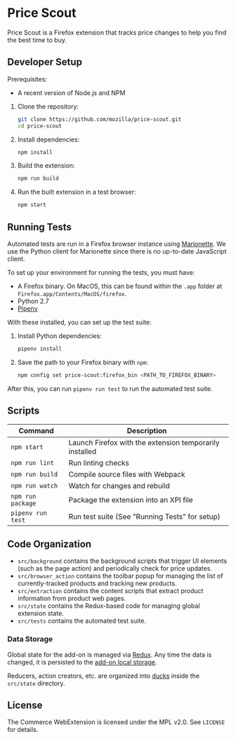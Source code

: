 # Price Scout

Price Scout is a Firefox extension that tracks price changes to help you find the best time to buy.

## Developer Setup

Prerequisites:

- A recent version of Node.js and NPM

1. Clone the repository:

   ```sh
   git clone https://github.com/mozilla/price-scout.git
   cd price-scout
   ```
2. Install dependencies:

   ```sh
   npm install
   ```
3. Build the extension:

   ```sh
   npm run build
   ```
4. Run the built extension in a test browser:

   ```sh
   npm start
   ```

## Running Tests

Automated tests are run in a Firefox browser instance using [Marionette][]. We use the Python client for Marionette since there is no up-to-date JavaScript client.

To set up your environment for running the tests, you must have:

- A Firefox binary. On MacOS, this can be found within the `.app` folder at  `Firefox.app/Contents/MacOS/firefox`.
- Python 2.7
- [Pipenv][]

With these installed, you can set up the test suite:

1. Install Python dependencies:

   ```sh
   pipenv install
   ```
2. Save the path to your Firefox binary with `npm`:

   ```sh
   npm config set price-scout:firefox_bin <PATH_TO_FIREFOX_BINARY>
   ```

After this, you can run `pipenv run test` to run the automated test suite.

[Marionette]: https://firefox-source-docs.mozilla.org/testing/marionette/marionette/index.html
[Pipenv]: https://docs.pipenv.org/

## Scripts

| Command | Description |
| --- | --- |
| `npm start` | Launch Firefox with the extension temporarily installed |
| `npm run lint` | Run linting checks |
| `npm run build` | Compile source files with Webpack |
| `npm run watch` | Watch for changes and rebuild |
| `npm run package` | Package the extension into an XPI file |
| `pipenv run test` | Run test suite (See "Running Tests" for setup) |

## Code Organization

- `src/background` contains the background scripts that trigger UI elements (such as the page action) and periodically check for price updates.
- `src/browser_action` contains the toolbar popup for managing the list of currently-tracked products and tracking new products.
- `src/extraction` contains the content scripts that extract product information from product web pages.
- `src/state` contains the Redux-based code for managing global extension state.
- `src/tests` contains the automated test suite.

### Data Storage

Global state for the add-on is managed via [Redux][]. Any time the data is changed, it is persisted to the [add-on local storage][localstorage].

Reducers, action creators, etc. are organized into [ducks][] inside the `src/state` directory.

[Redux]: https://redux.js.org/
[localstorage]: https://developer.mozilla.org/en-US/docs/Mozilla/Add-ons/WebExtensions/API/storage/local
[ducks]: https://github.com/erikras/ducks-modular-redux

## License

The Commerce WebExtension is licensed under the MPL v2.0. See `LICENSE` for details.
